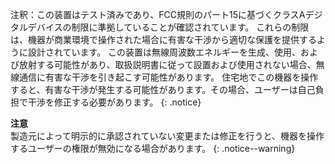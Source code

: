 
注釈：この装置はテスト済みであり、FCC規則のパート15に基づくクラスAデジタルデバイスの制限に準拠していることが確認されています。 これらの制限は、機器が商業環境で操作された場合に有害な干渉から適切な保護を提供するように設計されています。 この装置は無線周波数エネルギーを生成、使用、および放射する可能性があり、取扱説明書に従って設置および使用されない場合、無線通信に有害な干渉を引き起こす可能性があります。 住宅地でこの機器を操作すると、有害な干渉が発生する可能性があります。その場合、ユーザーは自己負担で干渉を修正する必要があります。
{: .notice}

**注意**  
製造元によって明示的に承認されていない変更または修正を行うと、機器を操作するユーザーの権限が無効になる場合があります。
{: .notice--warning}
